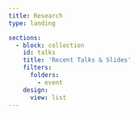 ```yaml
---
title: Research
type: landing

sections:
  - block: collection
    id: talks
    title: 'Recent Talks & Slides'
    filters:
      folders:
        - event
    design:
      view: list
---
```

